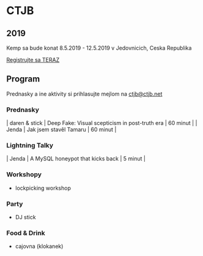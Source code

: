 # CTJB

## 2019

Kemp sa bude konat 8.5.2019 - 12.5.2019 v Jedovnicich, Ceska Republika

[Registrujte sa TERAZ](https://register.ctjb.net:2019/)

## Program

Prednasky a ine aktivity si prihlasujte mejlom na [ctjb@ctjb.net](mailto:ctjb@ctjb.net)

### Prednasky

| daren & stick | Deep Fake: Visual scepticism in post-truth era | 60 minut |
| Jenda | Jak jsem stavěl Tamaru | 60 minut |

### Lightning Talky

| Jenda | A MySQL honeypot that kicks back | 5 minut |

### Workshopy

* lockpicking workshop

### Party

* DJ stick

### Food & Drink

* cajovna (klokanek)
